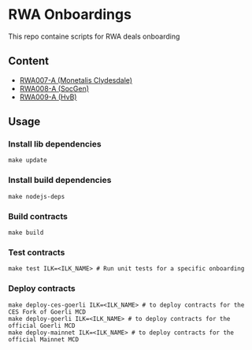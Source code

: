 # RWA Onboardings

This repo containe scripts for RWA deals onboarding

## Content

- [RWA007-A (Monetalis Clydesdale)](https://github.com/clio-finance/rwa-onboarding/tree/master/src/RWA007-A)
- [RWA008-A (SocGen)](https://github.com/clio-finance/rwa-onboarding/tree/master/src/RWA008-A)
- [RWA009-A (HvB)](https://github.com/clio-finance/rwa-onboarding/tree/master/src/RWA009-A)

## Usage

### Install lib dependencies

```
make update
```

### Install build dependencies

```
make nodejs-deps
```

### Build contracts

```
make build
```

### Test contracts

```
make test ILK=<ILK_NAME> # Run unit tests for a specific onboarding
```

### Deploy contracts

```
make deploy-ces-goerli ILK=<ILK_NAME> # to deploy contracts for the CES Fork of Goerli MCD
make deploy-goerli ILK=<ILK_NAME> # to deploy contracts for the official Goerli MCD
make deploy-mainnet ILK=<ILK_NAME> # to deploy contracts for the official Mainnet MCD
```

